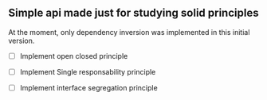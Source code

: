 ## Simple api made just for studying solid principles

At the moment, only dependency inversion was implemented in this initial version.


- [ ] Implement open closed principle
- [ ] Implement Single responsability principle
- [ ] Implement interface segregation principle

